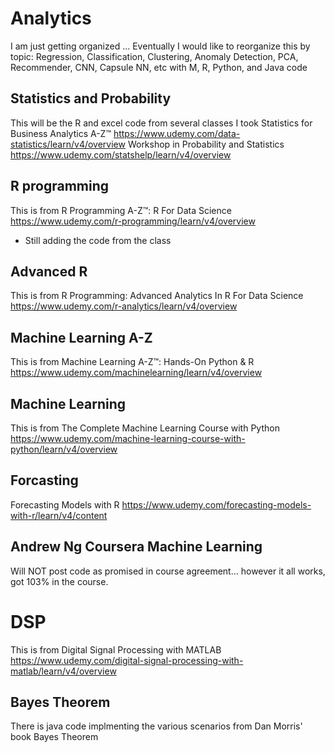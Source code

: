 # Analytics

I am just getting organized ... Eventually I would like to reorganize this by topic: Regression, Classification, Clustering, Anomaly Detection, PCA, Recommender, CNN, Capsule NN, etc with M, R, Python, and Java code 

## Statistics and Probability
This will be the R and excel code from several classes I took
Statistics for Business Analytics A-Z™  https://www.udemy.com/data-statistics/learn/v4/overview
Workshop in Probability and Statistics https://www.udemy.com/statshelp/learn/v4/overview

## R programming
This is from R Programming A-Z™: R For Data Science https://www.udemy.com/r-programming/learn/v4/overview
- Still adding the code from the class

## Advanced R
This is from R Programming: Advanced Analytics In R For Data Science https://www.udemy.com/r-analytics/learn/v4/overview

## Machine Learning A-Z
This is from Machine Learning A-Z™: Hands-On Python & R https://www.udemy.com/machinelearning/learn/v4/overview

## Machine Learning
This is from The Complete Machine Learning Course with Python https://www.udemy.com/machine-learning-course-with-python/learn/v4/overview

## Forcasting
Forecasting Models with R https://www.udemy.com/forecasting-models-with-r/learn/v4/content

## Andrew Ng Coursera Machine Learning
Will NOT post code as promised in course agreement... however it all works, got 103% in the course.

# DSP
This is from Digital Signal Processing with MATLAB https://www.udemy.com/digital-signal-processing-with-matlab/learn/v4/overview

## Bayes Theorem
There is java code implmenting the various scenarios from Dan Morris' book Bayes Theorem
